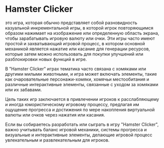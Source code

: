 # Hamster Clicker
 это игра, которая обычно представляет собой разновидность казуальной инкрементальной игры, в которой игрок повторяющимся образом нажимает на изображение или определенную область экрана, чтобы зарабатывать игровую валюту или очки. Эти игры часто имеют простой и захватывающий игровой процесс, в котором основной механикой является нажатие или касание для генерации ресурсов, которые затем можно использовать для покупки улучшений или разблокировки новых функций в игре.

 В "Hamster Clicker" играх тематика часто связана с хомяками или другими милыми животными, и игра может включать элементы, такие как очаровательные персонажи-хомяки, хомячьи местообитания и различные интерактивные элементы, связанные с уходом за хомяками или их забавами.

 Цель таких игр заключается в привлечении игроков к расслабляющему и иногда юмористическому игровому процессу, предлагая им ощущение прогресса и достижения по мере накопления виртуальной валюты или очков через нажатия или касания.

Если вы собираетесь разработать или сыграть в игру "Hamster Clicker", важно учитывать баланс игровой механики, системы прогресса и визуальные и интерактивные элементы, делающие игровой процесс увлекательным и развлекательным для игроков.